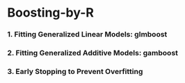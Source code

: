 # Boosting-by-R
### 1. Fitting Generalized Linear Models: glmboost
### 2. Fitting Generalized Additive Models: gamboost
### 3. Early Stopping to Prevent Overfitting
